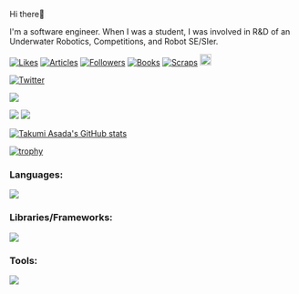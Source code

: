 Hi there👋

I'm a software engineer. When I was a student, I was involved in R&D of an Underwater Robotics, Competitions, and Robot SE/SIer.




[![Likes](https://badgen.org/img/zenn/tasada038/likes?style=plastic&label=Likes)](https://zenn.dev/tasada038)<!-- Like のバッジ -->
[![Articles](https://badgen.org/img/zenn/tasada038/articles?style=plastic&label=Articles)](https://zenn.dev/tasada038)<!-- Articles のバッジ -->
[![Followers](https://badgen.org/img/zenn/tasada038/followers?style=plastic&label=Followers)](https://zenn.dev/tasada038)<!-- Followers のバッジ -->
[![Books](https://badgen.org/img/zenn/tasada038/books?style=plastic&label=Bookes)](https://zenn.dev/tasada038?tab=books)<!-- Books のバッジ -->
[![Scraps](https://badgen.org/img/zenn/tasada038/scraps?style=plastic&label=Scraps)](https://zenn.dev/tasada038?tab=scraps)<!-- Scraps のバッジ -->
<a href="https://github.com/tasada038">
  <img height="20" src="https://img.shields.io/github/followers/tasada038?label=follow&logo=github&style=flat" />
</a>

[![Twitter](https://img.shields.io/twitter/follow/tasada038?label=Followers%20%40tasada038&style=social)](https://twitter.com/tasada038)

![](http://github-profile-summary-cards.vercel.app/api/cards/profile-details?username=tasada038&theme=github)

<!--![](https://github-readme-stats.vercel.app/api/top-langs?username=yukimura-manase&show_icons=true&locale=en&layout=compact) -->
![](http://github-profile-summary-cards.vercel.app/api/cards/repos-per-language?username=tasada038&theme=github)
![](http://github-profile-summary-cards.vercel.app/api/cards/most-commit-language?username=tasada038&theme=github) 

[![Takumi Asada's GitHub stats](https://github-readme-stats.vercel.app/api?username=tasada038)](https://github.com/tasada038/github-readme-stats)

[![trophy](https://github-profile-trophy.vercel.app/?username=tasada038)](https://github.com/ryo-ma/github-profile-trophy) 

<h3 align="left">Languages:</h3>
<a href="https://skillicons.dev">
  <img src="https://skillicons.dev/icons?i=c,cs,cpp,css,html,js,latex,md,py,ts" />
</a>

<h3 align="left">Libraries/Frameworks:</h3>
<a href="https://skillicons.dev">
  <img src="https://skillicons.dev/icons?i=ros,opencv,qt,pytorch,electron,flask,nextjs,react,bootstrap,threejs" />
</a>

<h3 align="left">Tools:</h3>
<a href="https://skillicons.dev">
  <img src="https://skillicons.dev/icons?i=cmake,git,github,githubactions,jenkins,nodejs,npm,unity,vscode,pr,ae,ps" />
</a>
